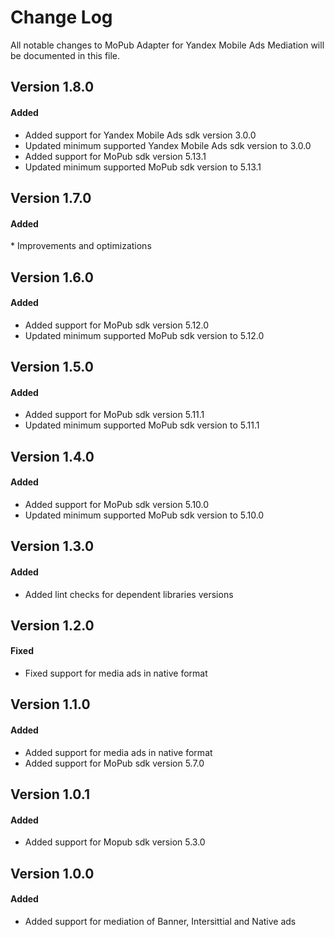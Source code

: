 # Change Log
All notable changes to MoPub Adapter for Yandex Mobile Ads Mediation will be documented in this file.

## Version 1.8.0

#### Added
* Added support for Yandex Mobile Ads sdk version 3.0.0
* Updated minimum supported Yandex Mobile Ads sdk version to 3.0.0
* Added support for MoPub sdk version 5.13.1
* Updated minimum supported MoPub sdk version to 5.13.1

## Version 1.7.0

#### Added
* Improvements and optimizations

## Version 1.6.0

#### Added
* Added support for MoPub sdk version 5.12.0
* Updated minimum supported MoPub sdk version to 5.12.0

## Version 1.5.0

#### Added
* Added support for MoPub sdk version 5.11.1
* Updated minimum supported MoPub sdk version to 5.11.1

## Version 1.4.0

#### Added
* Added support for MoPub sdk version 5.10.0
* Updated minimum supported MoPub sdk version to 5.10.0

## Version 1.3.0

#### Added
* Added lint checks for dependent libraries versions

## Version 1.2.0

#### Fixed
* Fixed support for media ads in native format

## Version 1.1.0

#### Added
* Added support for media ads in native format
* Added support for MoPub sdk version 5.7.0

## Version 1.0.1

#### Added
* Added support for Mopub sdk version 5.3.0

## Version 1.0.0

#### Added
* Added support for mediation of Banner, Intersittial and Native ads 
